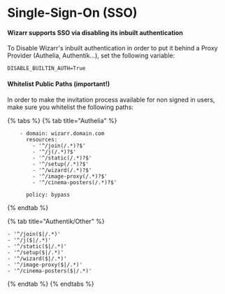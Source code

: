 # Single-Sign-On (SSO)

#### **Wizarr supports SSO via disabling its inbuilt authentication**

To Disable Wizarr's inbuilt authentication in order to put it behind a Proxy Provider (Authelia, Authentik...), set the following variable:

`DISABLE_BUILTIN_AUTH=True`

#### Whitelist Public Paths (important!)

In order to make the invitation process available for non signed in users, make sure you whitelist the following paths:

{% tabs %}
{% tab title="Authelia" %}
```
    - domain: wizarr.domain.com
      resources:
        - '^/join(/.*)?$'
        - '^/j(/.*)?$'
        - '^/static(/.*)?$'
        - '^/setup(/.*)?$'
        - '^/wizard(/.*)?$'
        - '^/image-proxy(/.*)?$'
        - '^/cinema-posters(/.*)?$'
    
      policy: bypass
```
{% endtab %}

{% tab title="Authentik/Other" %}
```
- '^/join($|/.*)'
- '^/j($|/.*)'
- '^/static($|/.*)'
- '^/setup($|/.*)'
- '^/wizard($|/.*)'
- '^/image-proxy($|/.*)'
- '^/cinema-posters($|/.*)'
```
{% endtab %}
{% endtabs %}
